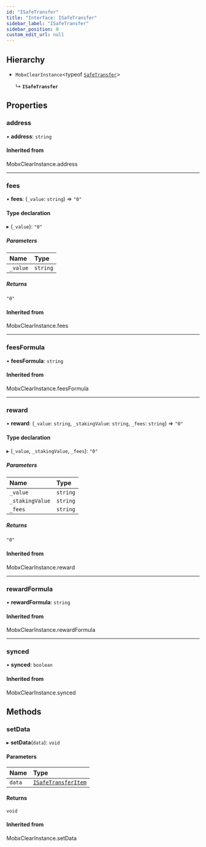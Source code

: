 ```yaml
---
id: "ISafeTransfer"
title: "Interface: ISafeTransfer"
sidebar_label: "ISafeTransfer"
sidebar_position: 0
custom_edit_url: null
---
```


## Hierarchy

- `MobxClearInstance`<typeof [`SafeTransfer`](../modules#safetransfer)\>

  ↳ **`ISafeTransfer`**

## Properties

### address

• **address**: `string`

#### Inherited from

MobxClearInstance.address

___

### fees

• **fees**: (`_value`: `string`) => ``"0"``

#### Type declaration

▸ (`_value`): ``"0"``

##### Parameters

| Name | Type |
| :------ | :------ |
| `_value` | `string` |

##### Returns

``"0"``

#### Inherited from

MobxClearInstance.fees

___

### feesFormula

• **feesFormula**: `string`

#### Inherited from

MobxClearInstance.feesFormula

___

### reward

• **reward**: (`_value`: `string`, `_stakingValue`: `string`, `_fees`: `string`) => ``"0"``

#### Type declaration

▸ (`_value`, `_stakingValue`, `_fees`): ``"0"``

##### Parameters

| Name | Type |
| :------ | :------ |
| `_value` | `string` |
| `_stakingValue` | `string` |
| `_fees` | `string` |

##### Returns

``"0"``

#### Inherited from

MobxClearInstance.reward

___

### rewardFormula

• **rewardFormula**: `string`

#### Inherited from

MobxClearInstance.rewardFormula

___

### synced

• **synced**: `boolean`

#### Inherited from

MobxClearInstance.synced

## Methods

### setData

▸ **setData**(`data`): `void`

#### Parameters

| Name | Type |
| :------ | :------ |
| `data` | [`ISafeTransferItem`](ISafeTransferItem) |

#### Returns

`void`

#### Inherited from

MobxClearInstance.setData
